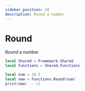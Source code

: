 ```yaml
---
sidebar_position: 10
description: Round a number
---
```


# Round
Round a number

```lua
local Shared = Framework.Shared
local Functions = Shared.Functions

local num = 10.5
local new = Functions.Round(num)
print(new) -- 11
```